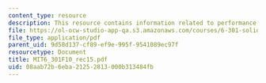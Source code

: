 ```yaml
---
content_type: resource
description: This resource contains information related to performance metrics.
file: https://ol-ocw-studio-app-qa.s3.amazonaws.com/courses/6-301-solid-state-circuits-fall-2010/08aab72b6eba21252813000b313484fb_MIT6_301F10_rec15.pdf
file_type: application/pdf
parent_uid: 9d58d137-cf89-ef9e-995f-9541089ec97f
resourcetype: Document
title: MIT6_301F10_rec15.pdf
uid: 08aab72b-6eba-2125-2813-000b313484fb
---
```

